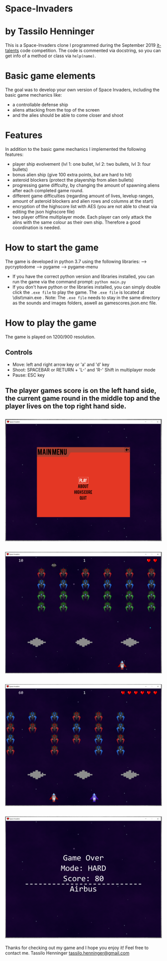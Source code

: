 # Space-Invaders
# by Tassilo Henninger

This is a Space-Invaders clone I programmed during the September 2019 [it-talents](https://www.it-talents.de/foerderung/code-competition/airbus-code-competition-09-2019) code competition.
The code is commented via docstring, so you can get info of a method or class via `help(name)`.

# Basic game elements
The goal was to develop your own version of Space Invaders, including the basic game mechanics like:
* a controllable defense ship
* aliens attacking from the top of the screen
* and the alies should be able to come closer and shoot

# Features
In addition to the basic game mechanics I implemented the following features:
* player ship evolvement (lvl 1: one bullet, lvl 2: two bullets, lvl 3: four bullets)
* bonus alien ship (give 100 extra points, but are hard to hit)
* asteroid blockers (protect the playership from alien bullets)
* progressing game diffculty, by changing the amount of spawning aliens after each completed game round.
* different game difficulties (regarding amount of lives, levelup ranges, amount of asteroid blockers and alien rows and columns at the start)
* encryption of the highscore list with AES (you are not able to cheat via editing the json highscore file)
* two player offline multiplayer mode. Each player can only attack the alins with the same colour as their own ship. Therefore a good coordination is needed.

# How to start the game
The game is developed in python 3.7 using the following libraries:
--> pycryptodome
--> pygame
--> pygame-menu

* If you have the correct python version and libraries installed, you can run the game via the command prompt: `python main.py`
* If you don't have python or the libraries installed, you can simply double click the `.exe file` to play the game. The `.exe file` is located at \dist\main.exe . Note: The `.exe file` needs to stay in the same directory as the sounds and images folders, aswell as gamescores.json.enc file.

# How to play the game
The game is played on 1200/900 resolution.
## Controls
* Move: left and right arrow key or 'a' and 'd' key
* Shoot: SPACEBAR or RETURN + 'L-' and 'R-' Shift in multiplayer mode
* Pause: ESC key

The player games score is on the left hand side, the current game round in the middle top and the player lives on the top right hand side.
---
![alt text](https://github.com/Oliss4t/Space-Invaders/blob/docu/readme_images/gamemenu.png)
---
![alt text](https://github.com/Oliss4t/Space-Invaders/blob/docu/readme_images/game_singleplayer.png)
---
![alt text](https://github.com/Oliss4t/Space-Invaders/blob/docu/readme_images/game_multiplayer.png)
---
![alt text](https://github.com/Oliss4t/Space-Invaders/blob/docu/readme_images/gameover.png)
---


Thanks for checking out my game and I hope you enjoy it! Feel free to contact me.
Tassilo Henninger
[tassilo.henninger@gmail.com](mailto:tassilo.henninger@gmail.com)





